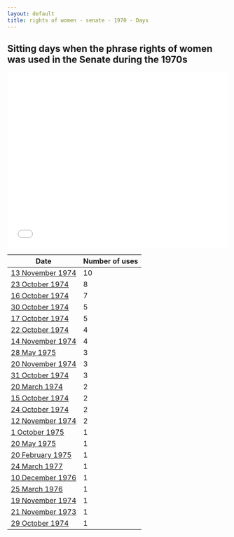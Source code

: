 ```yaml
---
layout: default
title: rights of women - senate - 1970 - Days
---
```

## Sitting days when the phrase **rights of women** was used in the Senate during the 1970s

<iframe width="100%" height="400" frameborder="0" scrolling="no" src="//plot.ly/~wragge/1519.embed"></iframe>

| Date | Number of uses |
|--------------|----------------|
|[13 November 1974](https://historichansard.net/senate/1974/19741113_senate_29_s62/)|10|
|[23 October 1974](https://historichansard.net/senate/1974/19741023_senate_29_s61/)|8|
|[16 October 1974](https://historichansard.net/senate/1974/19741016_senate_29_s61/)|7|
|[30 October 1974](https://historichansard.net/senate/1974/19741030_senate_29_s62/)|5|
|[17 October 1974](https://historichansard.net/senate/1974/19741017_senate_29_s61/)|5|
|[22 October 1974](https://historichansard.net/senate/1974/19741022_senate_29_s61/)|4|
|[14 November 1974](https://historichansard.net/senate/1974/19741114_senate_29_s62/)|4|
|[28 May 1975](https://historichansard.net/senate/1975/19750528_senate_29_s64/)|3|
|[20 November 1974](https://historichansard.net/senate/1974/19741120_senate_29_s62/)|3|
|[31 October 1974](https://historichansard.net/senate/1974/19741031_senate_29_s62/)|3|
|[20 March 1974](https://historichansard.net/senate/1974/19740320_senate_28_s59/)|2|
|[15 October 1974](https://historichansard.net/senate/1974/19741015_senate_29_s61/)|2|
|[24 October 1974](https://historichansard.net/senate/1974/19741024_senate_29_s61/)|2|
|[12 November 1974](https://historichansard.net/senate/1974/19741112_senate_29_s62/)|2|
|[1 October 1975](https://historichansard.net/senate/1975/19751001_senate_29_s65/)|1|
|[20 May 1975](https://historichansard.net/senate/1975/19750520_senate_29_s64/)|1|
|[20 February 1975](https://historichansard.net/senate/1975/19750220_senate_29_s63/)|1|
|[24 March 1977](https://historichansard.net/senate/1977/19770324_senate_30_s72/)|1|
|[10 December 1976](https://historichansard.net/senate/1976/19761210_senate_30_s70/)|1|
|[25 March 1976](https://historichansard.net/senate/1976/19760325_senate_30_s67/)|1|
|[19 November 1974](https://historichansard.net/senate/1974/19741119_senate_29_s62/)|1|
|[21 November 1973](https://historichansard.net/senate/1973/19731121_senate_28_s58/)|1|
|[29 October 1974](https://historichansard.net/senate/1974/19741029_senate_29_s62/)|1|
